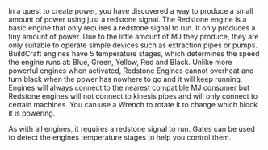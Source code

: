 <chapter name="tile.engineWood.name"/>
<lore>
In a quest to create power, you have discovered a way to produce a small amount of power using just a redstone signal.
</lore>
<no_lore>
The Redstone engine is a basic engine that only requires a redstone signal to run. It only produces a tiny amount of power.
</no_lore>
<chapter name="Information"/>
Due to the little amount of MJ they produce, they are only suitable to operate simple devices such as extraction pipes or pumps.
<recipes_usages stack="buildcraftcore:engine_wood"/>


<chapter name="Engine Mechanics"/>
BuildCraft engines have 5 temperature stages, which determines the speed the engine runs at: Blue, Green, Yellow, Red and Black.
Unlike more powerful engines when activated, Redstone Engines <bold>cannot overheat</bold> and turn black when the power has nowhere to go and it will keep running.
Engines will always connect to the nearest compatible MJ consumer but Redstone engines will not connect to kinesis pipes and will only connect to certain machines.
You can use a Wrench to rotate it to change which block it is powering.

As with all engines, it <bold>requires a redstone signal to run.</bold>
Gates can be used to detect the engines temperature stages to help you control them.
